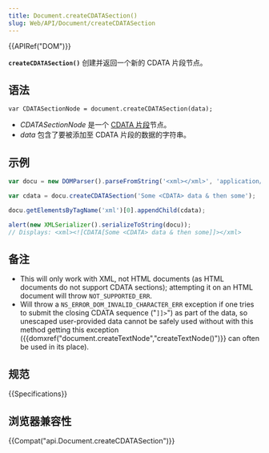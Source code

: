 ```yaml
---
title: Document.createCDATASection()
slug: Web/API/Document/createCDATASection
---
```

{{APIRef("DOM")}}

**`createCDATASection()`** 创建并返回一个新的 CDATA 片段节点。

## 语法

```plain
var CDATASectionNode = document.createCDATASection(data);
```

- _CDATASectionNode_ 是一个 [CDATA 片段](/zh-CN/docs/Web/API/CDATASection)节点。
- _data_ 包含了要被添加至 CDATA 片段的数据的字符串。

## 示例

```js
var docu = new DOMParser().parseFromString('<xml></xml>', 'application/xml');

var cdata = docu.createCDATASection('Some <CDATA> data & then some');

docu.getElementsByTagName('xml')[0].appendChild(cdata);

alert(new XMLSerializer().serializeToString(docu));
// Displays: <xml><![CDATA[Some <CDATA> data & then some]]></xml>
```

## 备注

- This will only work with XML, not HTML documents (as HTML documents do not support CDATA sections); attempting it on an HTML document will throw `NOT_SUPPORTED_ERR`.
- Will throw a `NS_ERROR_DOM_INVALID_CHARACTER_ERR` exception if one tries to submit the closing CDATA sequence ("`]]>`") as part of the data, so unescaped user-provided data cannot be safely used without with this method getting this exception ({{domxref("document.createTextNode","createTextNode()")}} can often be used in its place).

## 规范

{{Specifications}}

## 浏览器兼容性

{{Compat("api.Document.createCDATASection")}}
